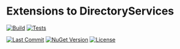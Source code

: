 # Extensions to DirectoryServices

[![Build](https://github.com/Hawkynt/C--FrameworkExtensions/actions/workflows/NewBuild.yml/badge.svg)](https://github.com/Hawkynt/C--FrameworkExtensions/actions/workflows/NewBuild.yml)
[![Tests](https://github.com/Hawkynt/C--FrameworkExtensions/actions/workflows/Tests.yml/badge.svg)](https://github.com/Hawkynt/C--FrameworkExtensions/actions/workflows/Tests.yml)

[![Last Commit](https://img.shields.io/github/last-commit/Hawkynt/C--FrameworkExtensions?branch=master)](https://github.com/Hawkynt/C--FrameworkExtensions/commits/master/System.DirectoryServices.AccountManagement.Extensions)
[![NuGet Version](https://img.shields.io/nuget/v/FrameworkExtensions.DirectoryServices)](https://www.nuget.org/packages/FrameworkExtensions.DirectoryServices/)
[![License](https://img.shields.io/badge/License-LGPL_3.0-blue)](https://licenses.nuget.org/LGPL-3.0-or-later)
